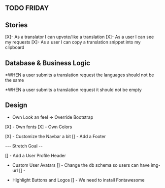 

TODO FRIDAY
-----------

Stories
-------

[X]- As a translator I can upvote/like a translation
[X]- As a user I can see my requests
[X]- As a user I can copy a translation snippet into my clipboard


Database & Business Logic
-------------------------

*WHEN a user submits a translation request
the languages should not be the same

*WHEN a user submits a translation request
it should not be empty


Design
-------

- Own Look an feel
-> Override Bootstrap

 [X] - Own fonts
 [X] - Own Colors

 [X] - Customize the Navbar a bit
 [] - Add a Footer

 --- Stretch Goal --

 [] - Add a User Profile Header

- Custom User Avatars
 [] - Change the db schema so users can have img-url
 [] -

- Highlight Buttons and Logos
 [] - We need to install Fontawesome

